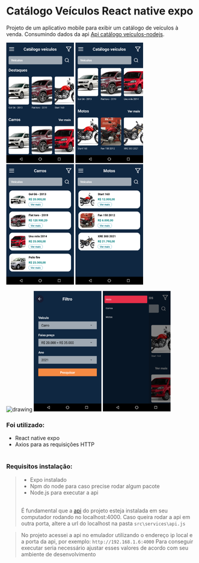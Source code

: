 # Catálogo Veículos React native expo

Projeto de um aplicativo mobile para exibir um catálogo de veículos à venda. Consumindo dados da api <a href="https://github.com/cesar99144/Api-CatalogosVeiculos-NodeJS" target="_blank">Api catálogo veículos-nodejs</a>. 

<p float="left">
    <img src="ImagensProjeto/1.Home.png" alt="drawing" width="180" >
    <img src="ImagensProjeto/2.Home.png" alt="drawing" width="180" >
    <img src="ImagensProjeto/3.Carros.png" alt="drawing" width="180">
    <img src="ImagensProjeto/4.Motos.png" alt="drawing" width="180">
</p>

<p float="left">
    <img src="ImagensProjeto/5.Veículo.png" alt="drawing" width="180" >
    <img src="ImagensProjeto/6.Filtro.png" alt="drawing" width="180" >
    <img src="ImagensProjeto/7.Drawer.png" alt="drawing" width="180">
    
</p>

<h3>Foi utilizado:</h3>
<ul>
    <li>React native expo</li>
    <li>Axios para as requisições HTTP</li> <br>
</ul>

<h3>Requisitos instalação:</h3>
    <blockquote>
       <ul>
        <li>Expo instalado</li>
        <li>Npm do node para caso precise rodar algum pacote</li>
        <li>Node.js para executar a api</li>
       </ul>
       <br>
       É fundamental que a <a href="https://github.com/cesar99144/Api-CatalogosVeiculos-NodeJS" target="_blank">api</a> do projeto esteja instalada em seu computador rodando no localhost:4000. Caso queira rodar a api em outra porta, altere a url do localhost na pasta <code>src\services\api.js</code>
    </blockquote>
    <blockquote>
       No projeto acessei a api no emulador utilizando o endereço ip local e a porta da api, por exemplo: <code>http://192.168.1.6:4000</code> Para conseguir executar seria necessário ajustar esses valores de acordo com seu ambiente de desenvolvimento
    </blockquote>